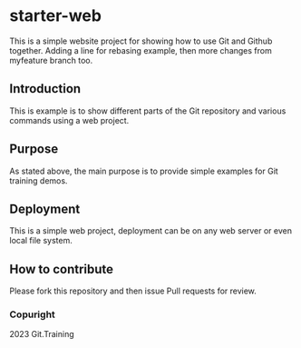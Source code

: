 # starter-web
This is a simple website project for 
showing how to use Git and Github together.
Adding a line for rebasing example, then more changes from myfeature branch too.

## Introduction

This is example is to show different parts
of the Git repository and various commands 
using a web project.

## Purpose

As stated above, the main purpose is to 
provide simple examples for Git training
demos.

## Deployment

This is a simple web project, deployment
can be on any web server or even local
file system.

## How to contribute

Please fork this repository and then issue Pull requests for review.

### Copuright

2023 Git.Training